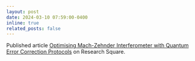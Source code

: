 ```yaml
---
layout: post
date: 2024-03-10 07:59:00-0400
inline: true
related_posts: false
---
```


Published article <a href="https://www.researchsquare.com/article/rs-4056358/v1">Optimising Mach-Zehnder Interferometer with Quantum Error Correction Protocols</a> on Research Square.

